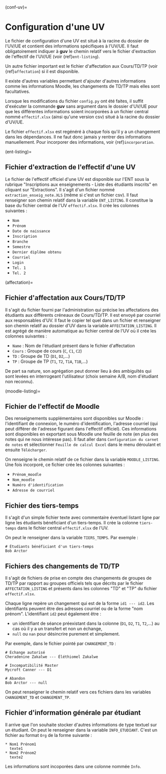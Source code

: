 (conf-uv)=

# Configuration d'une UV

Le fichier de configuration d'une UV est situé à la racine du dossier
de l'UV/UE et contient des informations spécifiques à l'UV/UE. Il faut
obligatoirement indiquer à **guv** le chemin relatif vers le fichier
d'extraction de l'effectif de l'UV/UE (voir {ref}`ent-listing`).

Un autre fichier important est le fichier d'affectation aux
Cours/TD/TP (voir {ref}`affectation`) si il est disponible.

Il existe d'autres variables permettant d'ajouter d'autres
informations comme les informations Moodle, les changements de TD/TP
mais elles sont facultatives.

Lorsque les modifications du fichier `config.py` ont été faites, il
suffit d'exécuter la commande **guv** sans argument dans le dossier
d'UV/UE pour que les différentes informations soient incorporées à un
fichier central nommé `effectif.xlsx` (ainsi qu'une version csv)
situé à la racine du dossier d'UV/UE.

Le fichier `effectif.xlsx` est regénéré à chaque fois qu'il y a un
changement dans les dépendances. Il ne faut donc jamais y rentrer des
informations manuellement. Pour incorporer des informations, voir
{ref}`incorporation`.

(ent-listing)=

## Fichier d'extraction de l'effectif d'une UV

Le fichier de l'effectif officiel d'une UV est disponible sur l'ENT
sous la rubrique "Inscriptions aux enseignements - Liste des
étudiants inscrits" en cliquant sur "Extractions". Il s'agit d'un
fichier nommé `extraction_enseig_note.XLS` (même si c'est un
fichier csv). Il faut renseigner son chemin relatif dans la variable
`ENT_LISTING`. Il constitue la base du fichier central de l'UV
`effectif.xlsx`. Il crée les colonnes suivantes :

- `Nom`
- `Prénom`
- `Date de naissance`
- `Inscription`
- `Branche`
- `Semestre`
- `Dernier diplôme obtenu`
- `Courriel`
- `Login`
- `Tel. 1`
- `Tel. 2`

(affectation)=

## Fichier d'affectation aux Cours/TD/TP

Il s'agit du fichier fourni par l'administration qui précise les
affectations des étudiants aux différents créneaux de Cours/TD/TP. Il
est envoyé par courriel aux responsables d'UV. Il faut le copier tel
quel dans un fichier et renseigner son chemin relatif au dossier d'UV
dans la variable `AFFECTATION_LISTING`. Il est agrégé de manière
automatique au fichier central de l'UV où il crée les colonnes
suivantes :

- `Name` : Nom de l'étudiant présent dans le fichier d'affectation
- `Cours` : Groupe de cours (`C`, `C1`, `C2`)
- `TD` : Groupe de TD (`D1`, `D2`,...)
- `TP` : Groupe de TP (`T1`, `T2`, `T1A`, `T1B`,...)

De part sa nature, son agrégation peut donner lieu à des ambiguïtés
qui sont levées en interrogeant l'utilisateur (choix semaine A/B, nom
d'étudiant non reconnu).

(moodle-listing)=

## Fichier de l'effectif de Moodle

Des renseignements supplémentaires sont disponibles sur Moodle :
l'identifiant de connexion, le numéro d'identification, l'adresse
courriel (qui peut différer de l'adresse figurant dans l'effectif
officiel). Ces informations sont disponibles en exportant sous Moodle
une feuille de note (en plus des notes qui ne nous intéresse pas). Il
faut aller dans `Configuration du carnet de notes` et sélectionner
`Feuille de calcul Excel` dans le menu déroulant et ensuite
`Télécharger`.

On renseigne le chemin relatif de ce fichier dans la variable
`MOODLE_LISTING`. Une fois incorporé, ce fichier crée les colonnes
suivantes :

- `Prénom_moodle`
- `Nom_moodle`
- `Numéro d'identification`
- `Adresse de courriel`

## Fichier des tiers-temps

Il s'agit d'un simple fichier texte avec commentaire éventuel listant
ligne par ligne les étudiants bénéficiant d'un tiers-temps. Il crée la
colonne `tiers-temps` dans le fichier central `effectif.xlsx` de
l'UV.

On peut le renseigner dans la variable `TIERS_TEMPS`. Par exemple :

```shell
# Étudiants bénéficiant d'un tiers-temps
Bob Arctor
```

## Fichiers des changements de TD/TP

Il s'agit de fichiers de prise en compte des changements de groupes de
TD/TP par rapport au groupes officiels tels que décrits par le fichier
`AFFECTATION_LISTING` et présents dans les colonnes "TD" et "TP" du
fichier `effectif.xlsx`.

Chaque ligne repère un changement qui est de la forme
`id1 --- id2`. Les identifiants peuvent être des adresses courriel ou
de la forme "nom prénom". L'identifiant `id2` peut également être :

- un identifiant de séance préexistant dans la colonne (`D1`,
  `D2`, `T1`, `T2`,...) au cas où il y a un transfert et non un
  échange,
- `null` ou `nan` pour désincrire purement et simplement.

Par exemple, dans le fichier pointé par `CHANGEMENT_TD` :

```text
# Échange autorisé
Cheradenine Zakalwe --- Éléthiomel Zakalwe

# Incompatibilité Master
Mycroft Canner --- D1

# Abandon
Bob Arctor --- null
```

On peut renseigner le chemin relatif vers ces fichiers dans les
variables `CHANGEMENT_TD` et `CHANGEMENT_TP`.

## Fichier d'information générale par étudiant

Il arrive que l'on souhaite stocker d'autres informations de type
textuel sur un étudiant. On peut le renseigner dans la variable
`INFO_ETUDIANT`. C'est un fichier au format `Org` de la forme
suivante :

```text
* Nom1 Prénom1
  texte1
* Nom2 Prénom2
  texte2
```

Les informations sont incoporées dans une colonne nommée `Info`.
